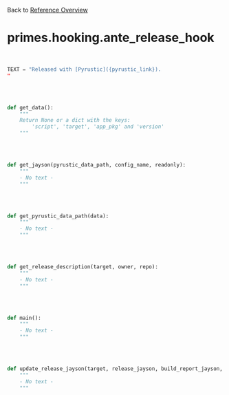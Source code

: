 
Back to [Reference Overview](https://github.com/pyrustic/primes/blob/master/docs/reference)

# primes.hooking.ante\_release\_hook



<br>


```python
TEXT = "Released with [Pyrustic]({pyrustic_link}).
"

```

<br>

```python

def get_data():
    """
    Return None or a dict with the keys:
        'script', 'target', 'app_pkg' and 'version'
    """

```

<br>

```python

def get_jayson(pyrustic_data_path, config_name, readonly):
    """
    - No text -
    """

```

<br>

```python

def get_pyrustic_data_path(data):
    """
    - No text -
    """

```

<br>

```python

def get_release_description(target, owner, repo):
    """
    - No text -
    """

```

<br>

```python

def main():
    """
    - No text -
    """

```

<br>

```python

def update_release_jayson(target, release_jayson, build_report_jayson, app_pkg, version):
    """
    - No text -
    """

```

